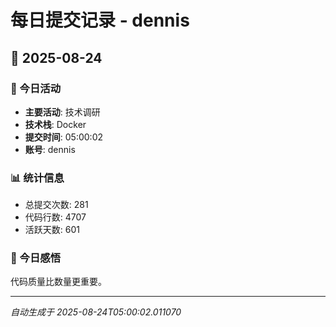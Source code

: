 # 每日提交记录 - dennis

## 📅 2025-08-24

### 🎯 今日活动
- **主要活动**: 技术调研
- **技术栈**: Docker
- **提交时间**: 05:00:02
- **账号**: dennis

### 📊 统计信息
- 总提交次数: 281
- 代码行数: 4707
- 活跃天数: 601

### 💭 今日感悟
代码质量比数量更重要。

---
*自动生成于 2025-08-24T05:00:02.011070*
